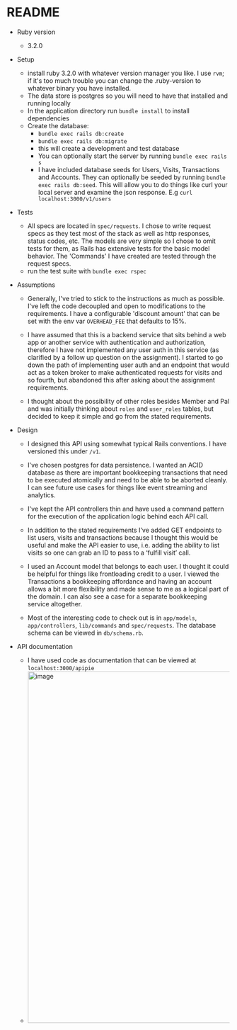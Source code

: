 # README

* Ruby version
  - 3.2.0

* Setup
  - install ruby 3.2.0 with whatever version manager you like. I use `rvm`; if it's too much trouble you can change the .ruby-version to whatever binary you have installed.
  - The data store is postgres so you will need to have that installed and running locally
  - In the application directory run `bundle install` to install dependencies
  - Create the database:
    - `bundle exec rails db:create`
    - `bundle exec rails db:migrate`
    - this will create a development and test database
    - You can optionally start the server by running `bundle exec rails s`
    - I have included database seeds for Users, Visits, Transactions and Accounts.  They can optionally be seeded by running `bundle exec rails db:seed`.  This will allow you to do things like curl your local server and examine the json response. E.g `curl localhost:3000/v1/users`

* Tests
  - All specs are located in `spec/requests`.  I chose to write request specs as they test most of the stack as well as http responses, status codes, etc. The models are very simple so I chose to omit tests for them, as Rails has extensive tests for the basic model behavior.  The 'Commands' I have created are tested through the request specs.
  - run the test suite with `bundle exec rspec`

* Assumptions
  - Generally, I've tried to stick to the instructions as much as possible.  I've left the code decoupled and open to modifications to the requirements.  I have a configurable 'discount amount' that can be set with the env var `OVERHEAD_FEE` that defaults to 15%.

  - I have assumed that this is a backend service that sits behind a web app or another service with authentication and authorization, therefore I have not implemented any user auth in this service (as clarified by a follow up question on the assignment).  I started to go down the path of implementing user auth and an endpoint that would act as a token broker to make authenticated requests for visits and so fourth, but abandoned this after asking about the assignment requirements.

  - I thought about the possibility of other roles besides Member and Pal and was initially thinking about `roles` and `user_roles` tables, but decided to keep it simple and go from the stated requirements.

* Design
  - I designed this API using somewhat typical Rails conventions.  I have versioned this under `/v1`.

  - I've chosen postgres for data persistence. I wanted an ACID database as there are important bookkeeping transactions that need to be executed atomically and need to be able to be aborted cleanly. I can see future use cases for things like event streaming and analytics.

  - I've kept the API controllers thin and have used a command pattern for the execution of the application logic behind each API call.

  - In addition to the stated requirements I've added GET endpoints to list users, visits and transactions because I thought this would be useful and make the API easier to use, i.e. adding the ability to list visits so one can grab an ID to pass to a ‘fulfill visit’ call.

  - I used an Account model that belongs to each user.  I thought it could be helpful for things like frontloading credit to a user. I viewed the Transactions a bookkeeping affordance and having an account allows a bit more flexibility and made sense to me as a logical part of the domain.  I can also see a case for a separate bookkeeping service altogether.

  - Most of the interesting code to check out is in `app/models`, `app/controllers`, `lib/commands` and `spec/requests`.  The database schema can be viewed in `db/schema.rb`.

* API documentation
  - I have used code as documentation that can be viewed at `localhost:3000/apipie`
  - <img width="794" alt="image" src="https://user-images.githubusercontent.com/5577425/232812254-d2fb4705-1146-4de2-8485-8a31f7f9a526.png">




